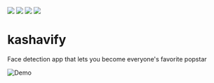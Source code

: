 [![](https://img.shields.io/badge/Rating-Lit_AF-green.svg)](https://github.com/Ben-Wu/kashavify)
[![](https://img.shields.io/badge/Downloads---3500-green.svg)](https://github.com/Ben-Wu/kashavify)
[![](https://img.shields.io/badge/Version-0.0.0.1-green.svg)](https://github.com/Ben-Wu/kashavify)
[![](https://img.shields.io/badge/Status-pre--pre--pre--alpha-green.svg)](https://github.com/Ben-Wu/kashavify)

# kashavify
Face detection app that lets you become everyone's favorite popstar

![Demo](images/kashavify_demo.gif)
